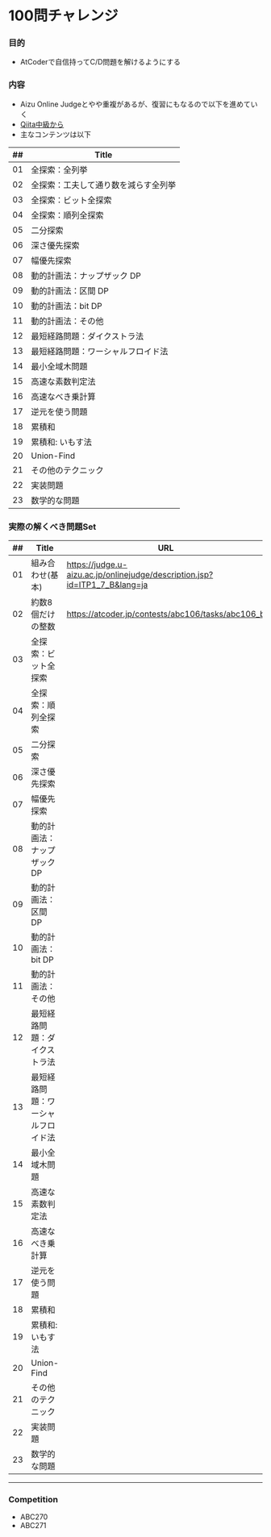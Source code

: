 # 100問チャレンジ
### 目的
- AtCoderで自信持ってC/D問題を解けるようにする

### 内容
- Aizu Online Judgeとやや重複があるが、復習にもなるので以下を進めていく
- [Qiita中級から](https://qiita.com/e869120/items/eb50fdaece12be418faa#2-3-%E5%88%86%E9%87%8E%E5%88%A5%E5%88%9D%E4%B8%AD%E7%B4%9A%E8%80%85%E3%81%8C%E8%A7%A3%E3%81%8F%E3%81%B9%E3%81%8D%E9%81%8E%E5%8E%BB%E5%95%8F%E7%B2%BE%E9%81%B8-100-%E5%95%8F)
- 主なコンテンツは以下

| ## | Title |
|----|-------|
| 01 | 全探索：全列挙 |
| 02 | 全探索：工夫して通り数を減らす全列挙 |
| 03 | 全探索：ビット全探索 |
| 04 | 全探索：順列全探索 |
| 05 | 二分探索 |
| 06 | 深さ優先探索 |
| 07 | 幅優先探索 |
| 08 | 動的計画法：ナップザック DP |
| 09 | 動的計画法：区間 DP |
| 10 | 動的計画法：bit DP |
| 11 | 動的計画法：その他 |
| 12 | 最短経路問題：ダイクストラ法 |
| 13 | 最短経路問題：ワーシャルフロイド法 |
| 14 | 最小全域木問題 |
| 15 | 高速な素数判定法 |
| 16 | 高速なべき乗計算 |
| 17 | 逆元を使う問題 |
| 18 | 累積和 |
| 19 | 累積和: いもす法 |
| 20 | Union-Find |
| 21 | その他のテクニック |
| 22 | 実装問題 |
| 23 | 数学的な問題 |


### 実際の解くべき問題Set

| ## | Title | URL | Knowledge |
|----|-------|-------|--|
| 01 | 組み合わせ(基本)| https://judge.u-aizu.ac.jp/onlinejudge/description.jsp?id=ITP1_7_B&lang=ja | 全探索, Listのfiter |
| 02 |  約数8個だけの整数 | https://atcoder.jp/contests/abc106/tasks/abc106_b | 約数の全探索 |
| 03 | 全探索：ビット全探索 | | |
| 04 | 全探索：順列全探索 | | |
| 05 | 二分探索 | | |
| 06 | 深さ優先探索 | | |
| 07 | 幅優先探索 | | |
| 08 | 動的計画法：ナップザック DP | | |
| 09 | 動的計画法：区間 DP | | |
| 10 | 動的計画法：bit DP | | |
| 11 | 動的計画法：その他 | | |
| 12 | 最短経路問題：ダイクストラ法 | | |
| 13 | 最短経路問題：ワーシャルフロイド法 | | |
| 14 | 最小全域木問題 | | |
| 15 | 高速な素数判定法 | | |
| 16 | 高速なべき乗計算 | | |
| 17 | 逆元を使う問題 | | |
| 18 | 累積和 | | |
| 19 | 累積和: いもす法 | | |
| 20 | Union-Find | | |
| 21 | その他のテクニック | | |
| 22 | 実装問題 | | |
| 23 | 数学的な問題 | | |

---
### Competition
- ABC270
- ABC271